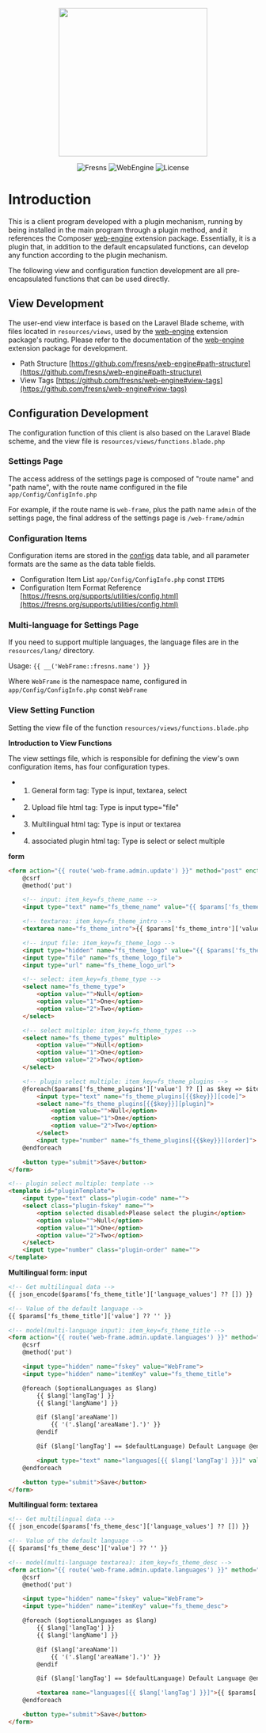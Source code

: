 <p align="center"><a href="https://fresns.cn" target="_blank"><img src="https://cdn.fresns.cn/images/logo.png" width="300"></a></p>

<p align="center">
<img src="https://img.shields.io/badge/Fresns-%5E2.0-orange" alt="Fresns">
<img src="https://img.shields.io/badge/WebEngine-%5E3.0-blueviolet" alt="WebEngine">
<img src="https://img.shields.io/badge/License-Apache--2.0-green" alt="License">
</p>

# Introduction

This is a client program developed with a plugin mechanism, running by being installed in the main program through a plugin method, and it references the Composer [web-engine](https://github.com/fresns/web-engine) extension package. Essentially, it is a plugin that, in addition to the default encapsulated functions, can develop any function according to the plugin mechanism.

The following view and configuration function development are all pre-encapsulated functions that can be used directly.

## View Development

The user-end view interface is based on the Laravel Blade scheme, with files located in `resources/views`, used by the [web-engine](https://github.com/fresns/web-engine) extension package's routing. Please refer to the documentation of the [web-engine](https://github.com/fresns/web-engine) extension package for development.

- Path Structure [https://github.com/fresns/web-engine#path-structure](https://github.com/fresns/web-engine#path-structure)
- View Tags [https://github.com/fresns/web-engine#view-tags](https://github.com/fresns/web-engine#view-tags)

## Configuration Development

The configuration function of this client is also based on the Laravel Blade scheme, and the view file is `resources/views/functions.blade.php`

### Settings Page

The access address of the settings page is composed of "route name" and "path name", with the route name configured in the file `app/Config/ConfigInfo.php`

For example, if the route name is `web-frame`, plus the path name `admin` of the settings page, the final address of the settings page is `/web-frame/admin`

### Configuration Items

Configuration items are stored in the [configs](https://fresns.org/database/systems/configs.html) data table, and all parameter formats are the same as the data table fields.

- Configuration Item List `app/Config/ConfigInfo.php` const `ITEMS`
- Configuration Item Format Reference [https://fresns.org/supports/utilities/config.html](https://fresns.org/supports/utilities/config.html)

### Multi-language for Settings Page

If you need to support multiple languages, the language files are in the `resources/lang/` directory.

Usage: `{{ __('WebFrame::fresns.name') }}`

Where `WebFrame` is the namespace name, configured in `app/Config/ConfigInfo.php` const `WebFrame`

### View Setting Function

Setting the view file of the function `resources/views/functions.blade.php`

**Introduction to View Functions**

The view settings file, which is responsible for defining the view's own configuration items, has four configuration types.

- 1. General form tag: Type is input, textarea, select
- 2. Upload file html tag: Type is input type="file"
- 3. Multilingual html tag: Type is input or textarea
- 4. associated plugin html tag: Type is select or select multiple

**form**

```html
<form action="{{ route('web-frame.admin.update') }}" method="post" enctype="multipart/form-data">
    @csrf
    @method('put')

    <!-- input: item_key=fs_theme_name -->
    <input type="text" name="fs_theme_name" value="{{ $params['fs_theme_name']['value'] ?? '' }}">

    <!-- textarea: item_key=fs_theme_intro -->
    <textarea name="fs_theme_intro">{{ $params['fs_theme_intro']['value'] ?? '' }}</textarea>

    <!-- input file: item_key=fs_theme_logo -->
    <input type="hidden" name="fs_theme_logo" value="{{ $params['fs_theme_logo']['value'] }}">
    <input type="file" name="fs_theme_logo_file">
    <input type="url" name="fs_theme_logo_url">

    <!-- select: item_key=fs_theme_type -->
    <select name="fs_theme_type">
        <option value="">Null</option>
        <option value="1">One</option>
        <option value="2">Two</option>
    </select>

    <!-- select multiple: item_key=fs_theme_types -->
    <select name="fs_theme_types" multiple>
        <option value="">Null</option>
        <option value="1">One</option>
        <option value="2">Two</option>
    </select>

    <!-- plugin select multiple: item_key=fs_theme_plugins -->
    @foreach($params['fs_theme_plugins']['value'] ?? [] as $key => $item)
        <input type="text" name="fs_theme_plugins[{{$key}}][code]">
        <select name="fs_theme_plugins[{{$key}}][plugin]">
            <option value="">Null</option>
            <option value="1">One</option>
            <option value="2">Two</option>
        </select>
        <input type="number" name="fs_theme_plugins[{{$key}}][order]">
    @endforeach

    <button type="submit">Save</button>
</form>

<!-- plugin select multiple: template -->
<template id="pluginTemplate">
    <input type="text" class="plugin-code" name="">
    <select class="plugin-fskey" name="">
        <option selected disabled>Please select the plugin</option>
        <option value="">Null</option>
        <option value="1">One</option>
        <option value="2">Two</option>
    </select>
    <input type="number" class="plugin-order" name="">
</template>
```

**Multilingual form: input**

```html
<!-- Get multilingual data -->
{{ json_encode($params['fs_theme_title']['language_values'] ?? []) }}

<!-- Value of the default language -->
{{ $params['fs_theme_title']['value'] ?? '' }}
```

```html
<!-- model(multi-language input): item_key=fs_theme_title -->
<form action="{{ route('web-frame.admin.update.languages') }}" method="post">
    @csrf
    @method('put')

    <input type="hidden" name="fskey" value="WebFrame">
    <input type="hidden" name="itemKey" value="fs_theme_title">

    @foreach ($optionalLanguages as $lang)
        {{ $lang['langTag'] }}
        {{ $lang['langName'] }}

        @if ($lang['areaName'])
            {{ '('.$lang['areaName'].')' }}
        @endif

        @if ($lang['langTag'] == $defaultLanguage) Default Language @endif

        <input type="text" name="languages[{{ $lang['langTag'] }}]" value="{{ $params['fs_company_name']['language_values'][$lang['langTag']] ?? '' }}">
    @endforeach

    <button type="submit">Save</button>
</form>
```

**Multilingual form: textarea**

```html
<!-- Get multilingual data -->
{{ json_encode($params['fs_theme_desc']['language_values'] ?? []) }}

<!-- Value of the default language -->
{{ $params['fs_theme_desc']['value'] ?? '' }}
```

```html
<!-- model(multi-language textarea): item_key=fs_theme_desc -->
<form action="{{ route('web-frame.admin.update.languages') }}" method="post">
    @csrf
    @method('put')

    <input type="hidden" name="fskey" value="WebFrame">
    <input type="hidden" name="itemKey" value="fs_theme_desc">

    @foreach ($optionalLanguages as $lang)
        {{ $lang['langTag'] }}
        {{ $lang['langName'] }}

        @if ($lang['areaName'])
            {{ '('.$lang['areaName'].')' }}
        @endif

        @if ($lang['langTag'] == $defaultLanguage) Default Language @endif

        <textarea name="languages[{{ $lang['langTag'] }}]">{{ $params['fs_company_name']['language_values'][$lang['langTag']] ?? '' }}</textarea>
    @endforeach

    <button type="submit">Save</button>
</form>
```
